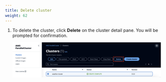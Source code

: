 ```yaml
---
title: Delete cluster
weight: 62
--- 
```


1. To delete the cluster, click **Delete** on the cluster detail pane. You will be prompted for confirmation.

    ![Delete cluster](/static/images/7-cleanup-deletecluster.png)
